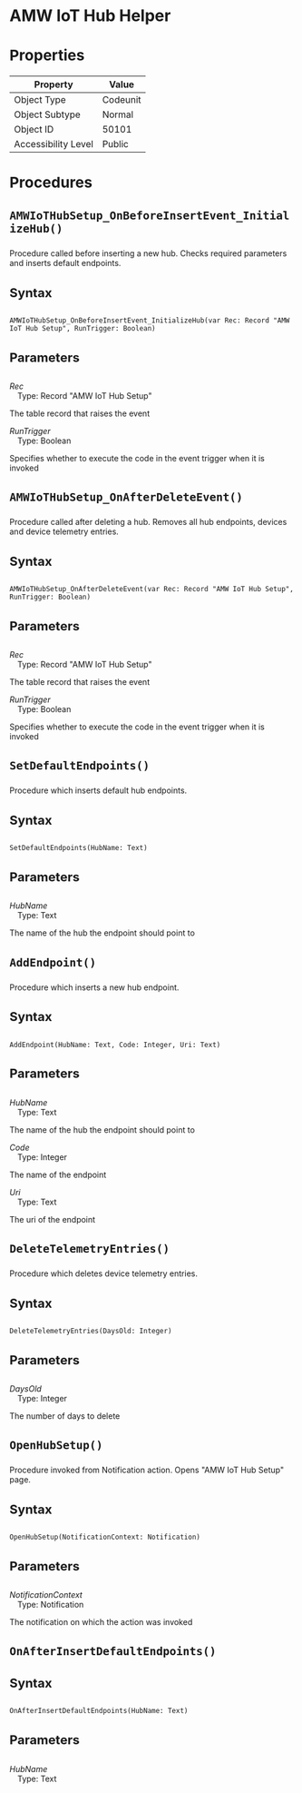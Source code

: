 <style>.page-header{margin:0 auto;font-family: Segoe UI Semibold;font-size: 10px;}.page-footer{margin-left: 50px;font-family:Segoe UI;font-size:9px}h1{font-size:28px}h2{font-size:26px}h3{font-size:23px}h4{font-size:22px}h5{font-size:20px}table{width:100%}#object-description{margin-top:-10px;margin-bottom:0px;}</style>

# AMW IoT Hub Helper



## Properties

| Property | Value |
| --- | --- |
| Object Type | Codeunit |
| Object Subtype | Normal |
| Object ID | 50101 |
| Accessibility Level | Public | 

## Procedures

### `AMWIoTHubSetup_OnBeforeInsertEvent_InitializeHub()`

Procedure called before inserting a new hub.
Checks required parameters and inserts default endpoints.


#### Syntax

```al
AMWIoTHubSetup_OnBeforeInsertEvent_InitializeHub(var Rec: Record "AMW IoT Hub Setup", RunTrigger: Boolean)
```

#### Parameters

*Rec*<br>
&emsp;Type: Record  "AMW IoT Hub Setup"<br>

The table record that raises the event

*RunTrigger*<br>
&emsp;Type: Boolean <br>

Specifies whether to execute the code in the event trigger when it is invoked


### `AMWIoTHubSetup_OnAfterDeleteEvent()`

Procedure called after deleting a hub.
Removes all hub endpoints, devices and device telemetry entries.


#### Syntax

```al
AMWIoTHubSetup_OnAfterDeleteEvent(var Rec: Record "AMW IoT Hub Setup", RunTrigger: Boolean)
```

#### Parameters

*Rec*<br>
&emsp;Type: Record  "AMW IoT Hub Setup"<br>

The table record that raises the event

*RunTrigger*<br>
&emsp;Type: Boolean <br>

Specifies whether to execute the code in the event trigger when it is invoked


### `SetDefaultEndpoints()`

Procedure which inserts default hub endpoints.


#### Syntax

```al
SetDefaultEndpoints(HubName: Text)
```

#### Parameters

*HubName*<br>
&emsp;Type: Text <br>

The name of the hub the endpoint should point to


### `AddEndpoint()`

Procedure which inserts a new hub endpoint.


#### Syntax

```al
AddEndpoint(HubName: Text, Code: Integer, Uri: Text)
```

#### Parameters

*HubName*<br>
&emsp;Type: Text <br>

The name of the hub the endpoint should point to

*Code*<br>
&emsp;Type: Integer <br>

The name of the endpoint

*Uri*<br>
&emsp;Type: Text <br>

The uri of the endpoint


### `DeleteTelemetryEntries()`

Procedure which deletes device telemetry entries.


#### Syntax

```al
DeleteTelemetryEntries(DaysOld: Integer)
```

#### Parameters

*DaysOld*<br>
&emsp;Type: Integer <br>

The number of days to delete


### `OpenHubSetup()`

Procedure invoked from Notification action.
Opens "AMW IoT Hub Setup" page.


#### Syntax

```al
OpenHubSetup(NotificationContext: Notification)
```

#### Parameters

*NotificationContext*<br>
&emsp;Type: Notification <br>

The notification on which the action was invoked


### `OnAfterInsertDefaultEndpoints()`


#### Syntax

```al
OnAfterInsertDefaultEndpoints(HubName: Text)
```

#### Parameters

*HubName*<br>
&emsp;Type: Text <br>


